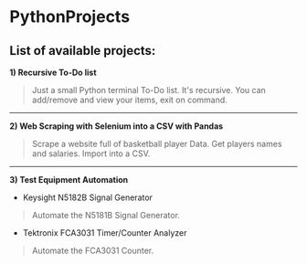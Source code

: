 # PythonProjects


## List of available projects:

**1) Recursive To-Do list**

 >Just a small Python terminal To-Do list.
 It's recursive.
 You can add/remove and view your items, exit on command.

---

**2) Web Scraping with Selenium into a CSV with Pandas**
 
 >Scrape a website full of basketball player Data.
 Get players names and salaries.
 Import into a CSV.
 
 ---
 
 **3) Test Equipment Automation**
 - Keysight N5182B Signal Generator
 
 >Automate the N5181B Signal Generator.
 
 - Tektronix FCA3031 Timer/Counter Analyzer
 
 >Automate the FCA3031 Counter.

